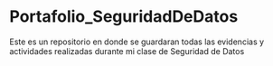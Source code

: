 # Portafolio_SeguridadDeDatos
Este es un repositorio en donde se guardaran todas las evidencias y actividades realizadas durante mi clase de Seguridad de Datos
